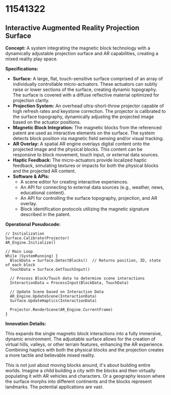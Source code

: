 # 11541322

## Interactive Augmented Reality Projection Surface

**Concept:** A system integrating the magnetic block technology with a dynamically adjustable projection surface and AR capabilities, creating a mixed reality play space.

**Specifications:**

*   **Surface:** A large, flat, touch-sensitive surface comprised of an array of individually controllable micro-actuators. These actuators can subtly raise or lower sections of the surface, creating dynamic topography. The surface is covered with a diffuse reflective material optimized for projection clarity.
*   **Projection System:**  An overhead ultra-short-throw projector capable of high refresh rates and keystone correction.  The projector is calibrated to the surface topography, dynamically adjusting the projected image based on the actuator positions.
*   **Magnetic Block Integration:** The magnetic blocks from the referenced patent are used as interactive elements on the surface.  The system detects block position via magnetic field sensing and/or visual tracking.
*   **AR Overlay:**  A spatial AR engine overlays digital content onto the projected image and the physical blocks.  This content can be responsive to block movement, touch input, or external data sources.
*   **Haptic Feedback:** The micro-actuators provide localized haptic feedback, simulating textures or impacts for both the physical blocks and the projected AR content.
*   **Software & APIs:**
    *   A scene editor for creating interactive experiences.
    *   An API for connecting to external data sources (e.g., weather, news, educational content).
    *   An API for controlling the surface topography, projection, and AR overlay.
    *   Block identification protocols utilizing the magnetic signature described in the patent.

**Operational Pseudocode:**

```
// Initialization
Surface.Calibrate(Projector)
AR_Engine.Initialize()

// Main Loop
While (SystemRunning) {
  BlockData = Surface.DetectBlocks()  // Returns position, ID, state of each block
  TouchData = Surface.GetTouchInput()

  // Process Block/Touch data to determine scene interactions
  InteractionData = ProcessInput(BlockData, TouchData)

  // Update Scene based on Interaction Data
  AR_Engine.UpdateScene(InteractionData)
  Surface.UpdateHaptics(InteractionData)

  Projector.RenderScene(AR_Engine.CurrentFrame)
}
```

**Innovation Details:**

This expands the single magnetic block interactions into a fully immersive, dynamic environment.  The adjustable surface allows for the creation of virtual hills, valleys, or other terrain features, enhancing the AR experience. Combining haptics with both the physical blocks and the projection creates a more tactile and believable mixed reality.  

This is not just about moving blocks around, it's about building entire worlds.  Imagine a child building a city with the blocks and then virtually populating it with AR vehicles and characters. Or a geography lesson where the surface morphs into different continents and the blocks represent landmarks. The potential applications are vast.